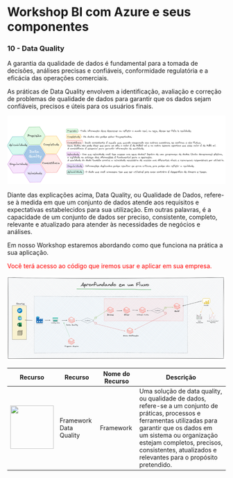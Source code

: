 # Workshop BI com Azure e seus componentes

### 10 - Data Quality

A garantia da qualidade de dados é fundamental para a tomada de decisões, análises precisas e confiáveis, conformidade regulatória e a eficácia das operações comerciais. 

As práticas de Data Quality envolvem a identificação, avaliação e correção de problemas de qualidade de dados para garantir que os dados sejam confiáveis, precisos e úteis para os usuários finais.

![Image](./imagens/36_DQ.png)

Diante das explicações acima, Data Quality, ou Qualidade de Dados, refere-se à medida em que um conjunto de dados atende aos requisitos e expectativas estabelecidos para sua utilização. Em outras palavras, é a capacidade de um conjunto de dados ser preciso, consistente, completo, relevante e atualizado para atender às necessidades de negócios e análises.

Em nosso Workshop estaremos abordando como que funciona na prática a sua aplicação.

<font color='red'>Você terá acesso ao código que iremos usar e aplicar em sua empresa.</font>

![Image](./imagens/31_dq.png)

| Recurso | Recurso | Nome do Recurso | Descrição |
| ------ |  ------ |  ------ |  ------ |
| <img src='../imagens/21_dq.png' width='100' height='100'> | Framework Data Quality | Framework | Uma solução de data quality, ou qualidade de dados, refere-se a um conjunto de práticas, processos e ferramentas utilizadas para garantir que os dados em um sistema ou organização estejam completos, precisos, consistentes, atualizados e relevantes para o propósito pretendido. |
